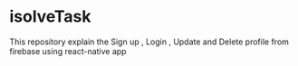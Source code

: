 # isolveTask
This repository explain the Sign up , Login , Update and Delete profile from firebase using react-native app

